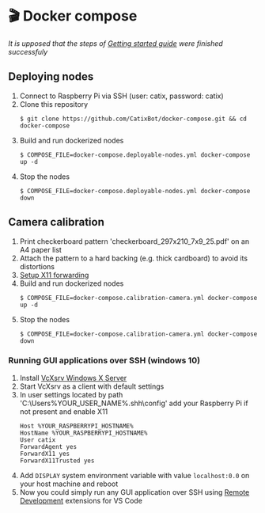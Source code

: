 # 🎬 Docker compose

_It is upposed that the steps of [Getting started guide](https://github.com/CatixBot/getting-started-guide) were finished successfuly_

## Deploying nodes

1. Connect to Raspberry Pi via SSH (user: catix, password: catix)
2. Clone this repository
    ```
    $ git clone https://github.com/CatixBot/docker-compose.git && cd docker-compose
    ```
3. Build and run dockerized nodes
    ```
    $ COMPOSE_FILE=docker-compose.deployable-nodes.yml docker-compose up -d
    ```
4. Stop the nodes
    ```
    $ COMPOSE_FILE=docker-compose.deployable-nodes.yml docker-compose down
    ```

## Camera calibration

1. Print checkerboard pattern 'checkerboard_297x210_7x9_25.pdf' on an A4 paper list
2. Attach the pattern to a hard backing (e.g. thick cardboard) to avoid its distortions
3. [Setup X11 forwarding](#Running-GUI-applications-over-SSH-(windows-10))
4. Build and run dockerized nodes
    ```
    $ COMPOSE_FILE=docker-compose.calibration-camera.yml docker-compose up -d
    ```
5. Stop the nodes
    ```
    $ COMPOSE_FILE=docker-compose.calibration-camera.yml docker-compose down
    ```

### Running GUI applications over SSH (windows 10)

1. Install [VcXsrv Windows X Server](https://sourceforge.net/projects/vcxsrv/files/vcxsrv/1.20.9.0/vcxsrv-64.1.20.9.0.installer.exe/download?use_mirror=jztkft&download=&failedmirror=kumisystems.dl.sourceforge.net)
2. Start VcXsrv as a client with default settings
3. In user settings located by path 'C:\Users\%YOUR_USER_NAME%\.shh\config' add your Raspberry Pi if not present and enable X11
    ```
    Host %YOUR_RASPBERRYPI_HOSTNAME%
    HostName %YOUR_RASPBERRYPI_HOSTNAME%
    User catix
    ForwardAgent yes
    ForwardX11 yes
    ForwardX11Trusted yes
    ```
4. Add `DISPLAY` system environment variable with value `localhost:0.0` on your host machine and reboot
5. Now you could simply run any GUI application over SSH using [Remote Development](https://marketplace.visualstudio.com/items?itemName=ms-vscode-remote.vscode-remote-extensionpack) extensions for VS Code
